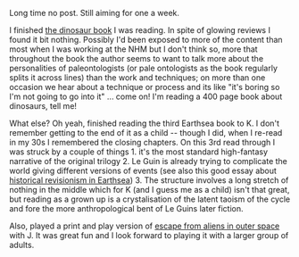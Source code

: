 Long time no post. Still aiming for one a week.

I finished [the dinosaur book](https://www.panmacmillan.com/authors/steve-brusatte/the-rise-and-fall-of-the-dinosaurs/9781509830091) I was reading. In spite of glowing reviews I found it  bit nothing. Possibly I'd been exposed to more of the content than most when I was working at the NHM but I don't think so, more that throughout the book the author seems to want to talk more about the personalities of paleontologists (or pale ontologists as the book regularly splits it across lines) than the work and techniques; on more than one occasion we hear about a technique or process and its like "it's boring so I'm not going to go into it" ... come on! I'm reading a 400 page book about dinosaurs, tell me!

What else? Oh yeah, finished reading the third Earthsea book to K. I don't remember getting to the end of it as a child -- though I did, when I re-read in my 30s I remembered the closing chapters. On this 3rd read through I was struck by a couple of things 1. it's the most standard high-fantasy narrative of the original trilogy 2. Le Guin is already trying to complicate the world giving different versions of events (see also this good essay about [historical revisionism in Earthsea](http://strangehorizons.com/non-fiction/articles/a-revisionist-history-of-earthsea/)) 3. The structure involves a long stretch of nothing in the middle which for K (and I guess me as a child) isn't that great, but reading as a grown up is a crystalisation of the latent taoism of the cycle and fore the more anthropological bent of Le Guins later fiction.

Also, played a print and play version of [escape from aliens in outer space](http://www.eftaios.com) with J. It was great fun and I look forward to playing it with a larger group of adults.
